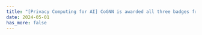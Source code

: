 ```yaml
---
title: "[Privacy Computing for AI] CoGNN is awarded all three badges from ACM CCS 2024 artifact evaluation committee."
date: 2024-05-01
has_more: false
---
```

